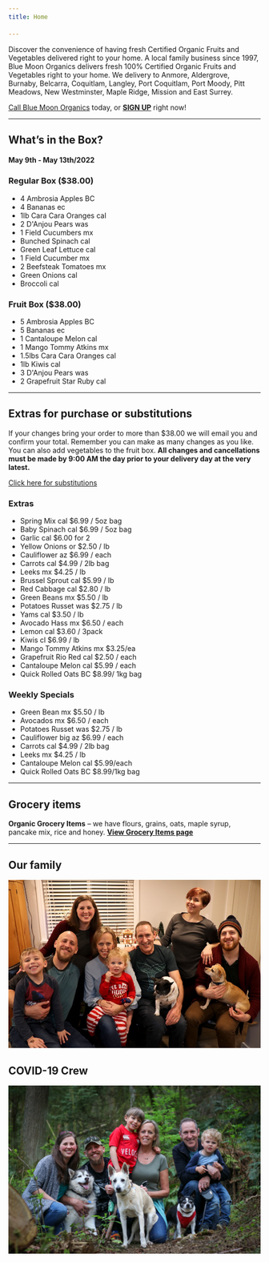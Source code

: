 ```yaml
---
title: Home

---
```

Discover the convenience of having fresh Certified Organic Fruits and Vegetables delivered right to your home. A local family business since 1997, Blue Moon Organics delivers fresh 100% Certified Organic Fruits and Vegetables right to your home. We delivery to Anmore, Aldergrove, Burnaby, Belcarra, Coquitlam, Langley, Port Coquitlam, Port Moody, Pitt Meadows, New Westminster, Maple Ridge, Mission and East Surrey.

[Call Blue Moon Organics](/contact) today, or [**SIGN UP**](/sign-up) right now!

***

## What’s in the Box?

#### **May 9th - May 13th/2022**

### Regular Box ($38.00)

* 4 Ambrosia Apples  BC
* 4 Bananas  ec
* 1lb Cara Cara Oranges  cal
* 2 D'Anjou Pears  was
* 1 Field Cucumbers  mx
* Bunched Spinach  cal
* Green Leaf Lettuce  cal
* 1 Field Cucumber  mx
* 2 Beefsteak Tomatoes  mx
* Green Onions  cal
* Broccoli  cal

### Fruit Box ($38.00)

* 5 Ambrosia Apples  BC
* 5 Bananas  ec
* 1 Cantaloupe Melon  cal
* 1 Mango Tommy Atkins  mx
* 1.5lbs Cara Cara Oranges  cal
* 1lb Kiwis  cal
* 3 D'Anjou Pears  was
* 2 Grapefruit Star Ruby  cal

***

## Extras for purchase or substitutions

If your changes bring your order to more than $38.00 we will email you and confirm your total. Remember you can make as many changes as you like. You can also add vegetables to the fruit box. **All changes and cancellations must be made by 9:00 AM the day prior to your delivery day at the very latest.**

[Click here for substitutions](/substitutions "Click here for substitutions")

### Extras

* Spring Mix  cal   $6.99 / 5oz bag
* Baby Spinach cal   $6.99 / 5oz bag
* Garlic  cal   $6.00 for 2
* Yellow Onions  or   $2.50 / lb
* Cauliflower  az  $6.99 / each
* Carrots  cal  $4.99 / 2lb bag
* Leeks  mx   $4.25 / lb
* Brussel Sprout cal   $5.99 / lb
* Red Cabbage  cal  $2.80 / lb
* Green Beans  mx  $5.50 / lb
* Potatoes Russet was  $2.75 / lb
* Yams  cal   $3.50 / lb
* Avocado Hass mx  $6.50 / each
* Lemon  cal   $3.60 / 3pack
* Kiwis  cl   $6.99 / lb
* Mango Tommy Atkins mx  $3.25/ea
* Grapefruit Rio Red  cal  $2.50 / each
* Cantaloupe Melon  cal  $5.99 / each
* Quick Rolled Oats BC  $8.99/ 1kg bag

### Weekly Specials

* Green Bean  mx  $5.50 / lb
* Avocados  mx  $6.50 / each
* Potatoes Russet  was  $2.75 / lb
* Cauliflower big  az  $6.99 / each
* Carrots  cal   $4.99 / 2lb bag
* Leeks  mx  $4.25 / lb
* Cantaloupe Melon  cal  $5.99/each
* Quick Rolled Oats BC  $8.99/1kg bag

***

## Grocery items

**Organic Grocery Items** – we have flours, grains, oats, maple syrup, pancake mix, rice and honey. [**View Grocery Items page**](/groceries)

***

## Our family

![Our family.](./uploads/IMG_1376-copy.jpg "Our family")

## COVID-19 Crew

![COVID-19 crew.](./uploads/covid.jpg "COVID-19 crew")